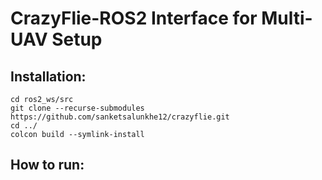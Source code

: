 # CrazyFlie-ROS2 Interface for Multi-UAV Setup

## Installation:

```
cd ros2_ws/src
git clone --recurse-submodules https://github.com/sanketsalunkhe12/crazyflie.git
cd ../
colcon build --symlink-install
```


## How to run:
